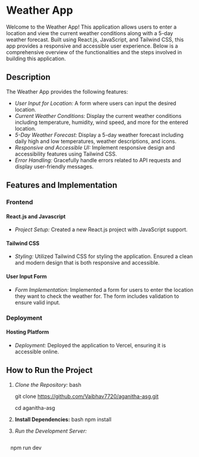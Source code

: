# Weather App

Welcome to the Weather App! This application allows users to enter a location and view the current weather conditions along with a 5-day weather forecast. Built using React.js, JavaScript, and Tailwind CSS, this app provides a responsive and accessible user experience. Below is a comprehensive overview of the functionalities and the steps involved in building this application.

## Description

The Weather App provides the following features:
- *User Input for Location:* A form where users can input the desired location.
- *Current Weather Conditions:* Display the current weather conditions including temperature, humidity, wind speed, and more for the entered location.
- *5-Day Weather Forecast:* Display a 5-day weather forecast including daily high and low temperatures, weather descriptions, and icons.
- *Responsive and Accessible UI:* Implement responsive design and accessibility features using Tailwind CSS.
- *Error Handling:* Gracefully handle errors related to API requests and display user-friendly messages.

## Features and Implementation

### Frontend

#### React.js and Javascript
- *Project Setup:* Created a new React.js project with JavaScript support.

#### Tailwind CSS
- *Styling:* Utilized Tailwind CSS for styling the application. Ensured a clean and modern design that is both responsive and accessible.

#### User Input Form
- *Form Implementation:* Implemented a form for users to enter the location they want to check the weather for. The form includes validation to ensure valid input.

### Deployment

#### Hosting Platform
- *Deployment:* Deployed the application to Vercel, ensuring it is accessible online.

## How to Run the Project

1. *Clone the Repository:*
   bash
   
   git clone https://github.com/Vaibhav7720/aganitha-asg.git
   
   cd aganitha-asg
   
3. **Install Dependencies:**
   bash
   npm install

4. *Run the Development Server:*
   ```bash
   
   npm run dev
